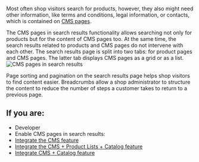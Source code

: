 Most often shop visitors search for products, however, they also might need other information, like terms and conditions, legal information, or contacts, which is contained on [CMS pages](https://documentation.spryker.com/docs/cms-page).

The CMS pages in search results functionality allows searching not only for products but for the content of CMS pages too. At the same time, the search results related to products and CMS pages do not intervene with each other. The search results page is split into two tabs: for product pages and CMS pages. The latter tab displays CMS pages as a grid or as a list.
![CMS pages in search results](https://spryker.s3.eu-central-1.amazonaws.com/docs/Features/Search+and+Filter/CMS+Pages+in+Search+Results/cms-pages-in-search-results.png)

Page sorting and pagination on the search results page helps shop visitors to find content easier. Breadcrumbs allow a shop administrator to structure the content to reduce the number of steps a customer takes to return to a previous page.


## If you are:

<div class="mr-container">
    <div class="mr-list-container">
        <!-- col1 -->
        <div class="mr-col">
            <ul class="mr-list mr-list-green">
                <li class="mr-title">Developer</li>
                <li>Enable CMS pages in search results:</li>
                <li><a href="https://documentation.spryker.com/docs/cms-feature-integration" class="mr-link">Integrate the CMS feature</a></li>
                <li><a href="https://documentation.spryker.com/docs/cms-page-search-product-lists-catalog-feature-integration" class="mr-link">Integrate the CMS + Product Lists + Catalog feature</a></li>
                <li><a href="https://documentation.spryker.com/docs/cms-pages-in-search-results-integration" class="mr-link">Integrate CMS + Catalog feature</a></li>
            </ul>
        </div>
    </div>
</div>      